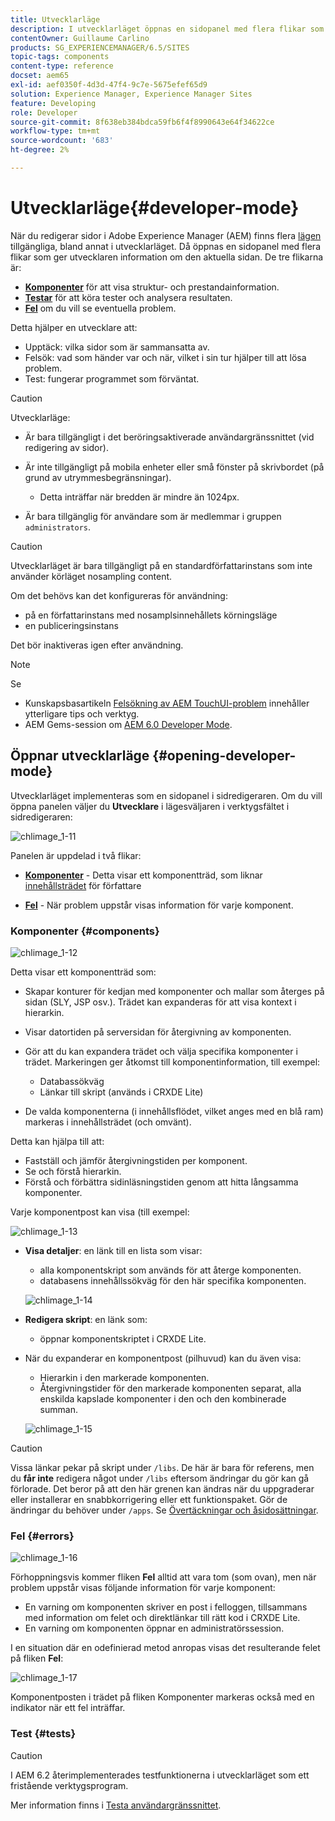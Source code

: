 ```yaml
---
title: Utvecklarläge
description: I utvecklarläget öppnas en sidopanel med flera flikar som ger utvecklaren information om den aktuella sidan.
contentOwner: Guillaume Carlino
products: SG_EXPERIENCEMANAGER/6.5/SITES
topic-tags: components
content-type: reference
docset: aem65
exl-id: aef0350f-4d3d-47f4-9c7e-5675efef65d9
solution: Experience Manager, Experience Manager Sites
feature: Developing
role: Developer
source-git-commit: 8f638eb384bdca59fb6f4f8990643e64f34622ce
workflow-type: tm+mt
source-wordcount: '683'
ht-degree: 2%

---
```


# Utvecklarläge{#developer-mode}

När du redigerar sidor i Adobe Experience Manager (AEM) finns flera [lägen](/help/sites-authoring/author-environment-tools.md#modestouchoptimizedui) tillgängliga, bland annat i utvecklarläget. Då öppnas en sidopanel med flera flikar som ger utvecklaren information om den aktuella sidan. De tre flikarna är:

* **[Komponenter](#components)** för att visa struktur- och prestandainformation.
* **[Testar](#tests)** för att köra tester och analysera resultaten.
* **[Fel](#errors)** om du vill se eventuella problem.

Detta hjälper en utvecklare att:

* Upptäck: vilka sidor som är sammansatta av.
* Felsök: vad som händer var och när, vilket i sin tur hjälper till att lösa problem.
* Test: fungerar programmet som förväntat.

>[!CAUTION]
>
>Utvecklarläge:
>
>* Är bara tillgängligt i det beröringsaktiverade användargränssnittet (vid redigering av sidor).
>* Är inte tillgängligt på mobila enheter eller små fönster på skrivbordet (på grund av utrymmesbegränsningar).
>
>   * Detta inträffar när bredden är mindre än 1024px.
>* Är bara tillgänglig för användare som är medlemmar i gruppen `administrators`.

>[!CAUTION]
>
>Utvecklarläget är bara tillgängligt på en standardförfattarinstans som inte använder körläget nosampling content.
>
>Om det behövs kan det konfigureras för användning:
>
>* på en författarinstans med nosamplsinnehållets körningsläge
>* en publiceringsinstans
>
>Det bör inaktiveras igen efter användning.

>[!NOTE]
>
>Se
>
>* Kunskapsbasartikeln [Felsökning av AEM TouchUI-problem](https://experienceleague.adobe.com/en/docs/experience-cloud-kcs/kbarticles/ka-16935) innehåller ytterligare tips och verktyg.
>* AEM Gems-session om [AEM 6.0 Developer Mode](https://experienceleague.adobe.com/docs/events/experience-manager-gems-recordings/gems2014/aem-developer-mode.html).
>

## Öppnar utvecklarläge {#opening-developer-mode}

Utvecklarläget implementeras som en sidopanel i sidredigeraren. Om du vill öppna panelen väljer du **Utvecklare** i lägesväljaren i verktygsfältet i sidredigeraren:

![chlimage_1-11](assets/chlimage_1-11.png)

Panelen är uppdelad i två flikar:

* **[Komponenter](/help/sites-developing/developer-mode.md#components)** - Detta visar ett komponentträd, som liknar [innehållsträdet](/help/sites-authoring/author-environment-tools.md#content-tree) för författare

* **[Fel](/help/sites-developing/developer-mode.md#errors)** - När problem uppstår visas information för varje komponent.

### Komponenter {#components}

![chlimage_1-12](assets/chlimage_1-12.png)

Detta visar ett komponentträd som:

* Skapar konturer för kedjan med komponenter och mallar som återges på sidan (SLY, JSP osv.). Trädet kan expanderas för att visa kontext i hierarkin.
* Visar datortiden på serversidan för återgivning av komponenten.
* Gör att du kan expandera trädet och välja specifika komponenter i trädet. Markeringen ger åtkomst till komponentinformation, till exempel:

   * Databassökväg
   * Länkar till skript (används i CRXDE Lite)

* De valda komponenterna (i innehållsflödet, vilket anges med en blå ram) markeras i innehållsträdet (och omvänt).

Detta kan hjälpa till att:

* Fastställ och jämför återgivningstiden per komponent.
* Se och förstå hierarkin.
* Förstå och förbättra sidinläsningstiden genom att hitta långsamma komponenter.

Varje komponentpost kan visa (till exempel:

![chlimage_1-13](assets/chlimage_1-13.png)

* **Visa detaljer**: en länk till en lista som visar:

   * alla komponentskript som används för att återge komponenten.
   * databasens innehållssökväg för den här specifika komponenten.

  ![chlimage_1-14](assets/chlimage_1-14.png)

* **Redigera skript**: en länk som:

   * öppnar komponentskriptet i CRXDE Lite.

* När du expanderar en komponentpost (pilhuvud) kan du även visa:

   * Hierarkin i den markerade komponenten.
   * Återgivningstider för den markerade komponenten separat, alla enskilda kapslade komponenter i den och den kombinerade summan.

  ![chlimage_1-15](assets/chlimage_1-15.png)

>[!CAUTION]
>
>Vissa länkar pekar på skript under `/libs`. De här är bara för referens, men du **får inte** redigera något under `/libs` eftersom ändringar du gör kan gå förlorade. Det beror på att den här grenen kan ändras när du uppgraderar eller installerar en snabbkorrigering eller ett funktionspaket. Gör de ändringar du behöver under `/apps`. Se [Övertäckningar och åsidosättningar](/help/sites-developing/overlays.md).

### Fel {#errors}

![chlimage_1-16](assets/chlimage_1-16.png)

Förhoppningsvis kommer fliken **Fel** alltid att vara tom (som ovan), men när problem uppstår visas följande information för varje komponent:

* En varning om komponenten skriver en post i felloggen, tillsammans med information om felet och direktlänkar till rätt kod i CRXDE Lite.
* En varning om komponenten öppnar en administratörssession.

I en situation där en odefinierad metod anropas visas det resulterande felet på fliken **Fel**:

![chlimage_1-17](assets/chlimage_1-17.png)

Komponentposten i trädet på fliken Komponenter markeras också med en indikator när ett fel inträffar.

### Test {#tests}

>[!CAUTION]
>
>I AEM 6.2 återimplementerades testfunktionerna i utvecklarläget som ett fristående verktygsprogram.
>
>Mer information finns i [Testa användargränssnittet](/help/sites-developing/hobbes.md).
